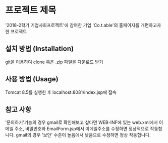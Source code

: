# 프로젝트 제목
'2018-2학기 기업사회프로젝트'에 참여한 기업 'Co.t.able'의 홈페이지를 개편하고자 한 프로젝트 

## 설치 방법 (Installation)
git을 이용하여 clone 혹은 .zip 파일을 다운로드 받기

## 사용 방법 (Usage)
Tomcat 8.5를 실행한 후 localhost:8081/index.jsp에 접속

## 참고 사항
'문의하기'기능의 경우 gmail로 확인해보고 싶다면 WEB-INF에 있는 web.xml에서 이메일 주소, 비밀번호와
EmailForm.jsp에서 이메일주소를 수정하면 정상적으로 작동합니다. gmail의 경우 '보안' 수준이 높음에서 낮음으로 수정하면 정상 작동합니다.
